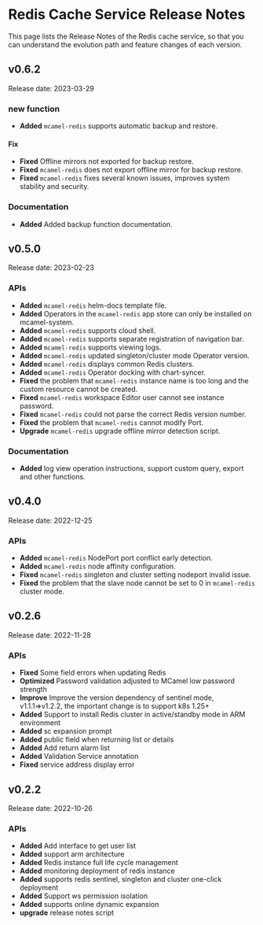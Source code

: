 # Redis Cache Service Release Notes

This page lists the Release Notes of the Redis cache service, so that you can understand the evolution path and feature changes of each version.

## v0.6.2

Release date: 2023-03-29

### new function

- **Added** `mcamel-redis` supports automatic backup and restore.

#### Fix

- **Fixed** Offline mirrors not exported for backup restore.
- **Fixed** `mcamel-redis` does not export offline mirror for backup restore.
- **Fixed** `mcamel-redis` fixes several known issues, improves system stability and security.

### Documentation

- **Added** Added backup function documentation.

## v0.5.0

Release date: 2023-02-23

### APIs

- **Added** `mcamel-redis` helm-docs template file.
- **Added** Operators in the `mcamel-redis` app store can only be installed on mcamel-system.
- **Added** `mcamel-redis` supports cloud shell.
- **Added** `mcamel-redis` supports separate registration of navigation bar.
- **Added** `mcamel-redis` supports viewing logs.
- **Added** `mcamel-redis` updated singleton/cluster mode Operator version.
- **Added** `mcamel-redis` displays common Redis clusters.
- **Added** `mcamel-redis` Operator docking with chart-syncer.
- **Fixed** the problem that `mcamel-redis` instance name is too long and the custom resource cannot be created.
- **Fixed** `mcamel-redis` workspace Editor user cannot see instance password.
- **Fixed** `mcamel-redis` could not parse the correct Redis version number.
- **Fixed** the problem that `mcamel-redis` cannot modify Port.
- **Upgrade** `mcamel-redis` upgrade offline mirror detection script.

### Documentation

- **Added** log view operation instructions, support custom query, export and other functions.

## v0.4.0

Release date: 2022-12-25

### APIs

- **Added** `mcamel-redis` NodePort port conflict early detection.
- **Added** `mcamel-redis` node affinity configuration.
- **Fixed** `mcamel-redis` singleton and cluster setting nodeport invalid issue.
- **Fixed** the problem that the slave node cannot be set to 0 in `mcamel-redis` cluster mode.

## v0.2.6

Release date: 2022-11-28

### APIs

- **Fixed** Some field errors when updating Redis
- **Optimized** Password validation adjusted to MCamel low password strength
- **Improve** Improve the version dependency of sentinel mode, v1.1.1=>v1.2.2, the important change is to support k8s 1.25+
- **Added** Support to install Redis cluster in active/standby mode in ARM environment
- **Added** sc expansion prompt
- **Added** public field when returning list or details
- **Added** Add return alarm list
- **Added** Validation Service annotation
- **Fixed** service address display error

## v0.2.2

Release date: 2022-10-26

### APIs

- **Added** Add interface to get user list
- **Added** support arm architecture
- **Added** Redis instance full life cycle management
- **Added** monitoring deployment of redis instance
- **Added** supports redis sentinel, singleton and cluster one-click deployment
- **Added** Support ws permission isolation
- **Added** supports online dynamic expansion
- **upgrade** release notes script